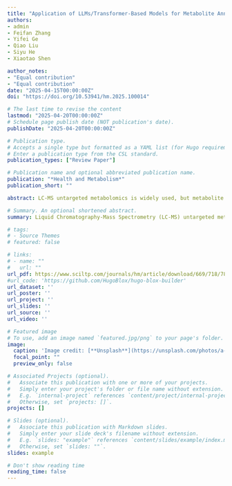 ```yaml
---
title: "Application of LLMs/Transformer-Based Models for Metabolite Annotation in Metabolomics"
authors:
- admin
- Feifan Zhang
- Yifei Ge
- Qiao Liu
- Siyu He  
- Xiaotao Shen

author_notes:
- "Equal contribution"
- "Equal contribution"
date: "2025-04-15T00:00:00Z"
doi: "https://doi.org/10.53941/hm.2025.100014"

# The last time to revise the content
lastmod: "2025-04-20T00:00:00Z"
# Schedule page publish date (NOT publication's date).
publishDate: "2025-04-20T00:00:00Z"

# Publication type.
# Accepts a single type but formatted as a YAML list (for Hugo requirements).
# Enter a publication type from the CSL standard.
publication_types: ["Review Paper"]

# Publication name and optional abbreviated publication name.
publication: "*Health and Metabolism*"
publication_short: ""

abstract: LC-MS untargeted metabolomics is widely used, but metabolite annotation remains a key challenge. Transformer-based large language models (LLMs), trained on MS and chemical data, show great potential in tasks like retention time prediction and structure annotation. They also enable integration of multi-omics data. This review discusses their applications and future potential in improving annotation accuracy and advancing precision medicine.

# Summary. An optional shortened abstract.
summary: Liquid Chromatography-Mass Spectrometry (LC-MS) untargeted metabolomics has become a cornerstone of modern biomedical research, enabling the analysis of complex metabolite profiles in biological systems. However, metabolite annotation, a key step in LC-MS untargeted metabolomics, remains a major challenge due to the limited coverage of existing reference libraries and the vast diversity of natural metabolites. Recent advancements in large language models (LLMs) powered by Transformer architecture have shown significant promise in addressing challenges in data-intensive fields, including metabolomics. LLMs, which when fine-tuned with domain-specific datasets such as mass spectrometry (MS) spectra and chemical property databases, together with other Transformer-based models, excel at capturing complex relationships and processing large-scale data and significantly enhance metabolite annotation. Various metabolomics tasks include retention time prediction, chemical property prediction, and theoretical MS2 spectra generation. For example, methods such as LipiDetective and MS2Mol have shown the potential of machine learning in lipid species prediction and de novo molecular structure annotation directly from MS2 spectra. These tools leverage transformer principles and their integration with LLM frameworks could further expand their utility in metabolomics. Moreover, the ability of LLMs to integrate multi-modal datasets—spanning genomics, transcriptomics, and metabolomics—positions them as powerful tools for systems-level biological analysis. This review highlights the application and future perspectives of Transformer-based LLMs for metabolite annotation of LC-MS metabolomics incorporating with multiomics. Such transformative potential paves the way for enhanced annotation accuracy, expanded metabolite coverage, and deeper insights into metabolic processes, ultimately driving advancements in precision medicine and systems biology.

# tags:
# - Source Themes
# featured: false

# links:
# - name: ""
#   url: ""
url_pdf: https://www.sciltp.com/journals/hm/article/download/669/718/7827
#url_code: 'https://github.com/HugoBlox/hugo-blox-builder'
url_dataset: ''
url_poster: ''
url_project: ''
url_slides: ''
url_source: ''
url_video: ''

# Featured image
# To use, add an image named `featured.jpg/png` to your page's folder. 
image:
  caption: 'Image credit: [**Unsplash**](https://unsplash.com/photos/a-heart-is-shown-on-a-computer-screen-KgLtFCgfC28)'
  focal_point: ""
  preview_only: false

# Associated Projects (optional).
#   Associate this publication with one or more of your projects.
#   Simply enter your project's folder or file name without extension.
#   E.g. `internal-project` references `content/project/internal-project/index.md`.
#   Otherwise, set `projects: []`.
projects: []

# Slides (optional).
#   Associate this publication with Markdown slides.
#   Simply enter your slide deck's filename without extension.
#   E.g. `slides: "example"` references `content/slides/example/index.md`.
#   Otherwise, set `slides: ""`.
slides: example

# Don't show reading time
reading_time: false
---
```


<!--
{{% callout note %}}
Click the *Cite* button above to demo the feature to enable visitors to import publication metadata into their reference management software.
{{% /callout %}}

{{% callout note %}}
Create your slides in Markdown - click the *Slides* button to check out the example.
{{% /callout %}}

Add the publication's **full text** or **supplementary notes** here. You can use rich formatting such as including [code, math, and images](https://docs.hugoblox.com/content/writing-markdown-latex/).
-->

